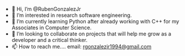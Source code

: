 - 👋 Hi, I’m @RubenGonzalezJr
- 👀 I’m interested in research software engineering. 
- 🌱 I’m currently learning Python after already working with C++ for my Associates in Computer Science. 
- 💞️ I’m looking to collaborate on projects that will help me grow as a developer and a critical thinker. 
- 📫 How to reach me.... email: rgonzalezjr1994@gmail.com 

<!---
RubenGonzalezJr/RubenGonzalezJr is a ✨ special ✨ repository because its `README.md` (this file) appears on your GitHub profile.
You can click the Preview link to take a look at your changes.
--->
